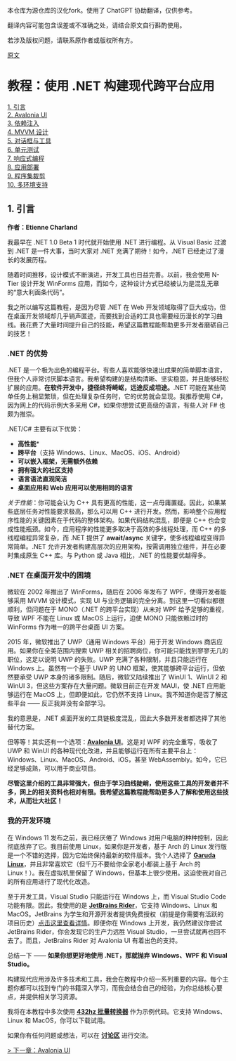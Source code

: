 本仓库为源仓库的汉化fork。使用了 ChatGPT 协助翻译，仅供参考。

翻译内容可能包含误差或不准确之处，请结合原文自行斟酌使用。

若涉及版权问题，请联系原作者或版权所有方。

[原文](https://github.com/mysteryx93/Modern.Net-Tutorial/blob/main/README.md)

# 教程：使用 .NET 构建现代跨平台应用

[1. 引言](README.md)  
[2. Avalonia UI](2_Avalonia.md)  
[3. 依赖注入](3_DependencyInjection.md)  
[4. MVVM 设计](4_MVVM.md)  
[5. 对话框与工具](5_DialogsTools.md)  
[6. 单元测试](6_UnitTesting.md)  
[7. 响应式编程](7_Reactive.md)  
[8. 应用部署](8_Deployment.md)  
[9. 程序集裁剪](9_AssemblyTrimming.md)  
[10. 多环境支持](10_MultipleEnvironments.md)  

## 1. 引言

**作者：Etienne Charland**  

我最早在 .NET 1.0 Beta 1 时代就开始使用 .NET 进行编程。从 Visual Basic 过渡到 .NET 是一件大事，当时大家对 .NET 充满了期待！如今，.NET 已经走过了漫长的发展历程。

随着时间推移，设计模式不断演进，开发工具也日益完善。以前，我会使用 N-Tier 设计开发 WinForms 应用，而如今，这种设计方式已经被认为是混乱无章的“意大利面条代码”。

我之所以编写这篇教程，是因为尽管 .NET 在 Web 开发领域取得了巨大成功，但在桌面开发领域却几乎销声匿迹，而要找到合适的工具也需要经历漫长的学习曲线。我花费了大量时间提升自己的技能，希望这篇教程能帮助更多开发者磨砺自己的技艺！

### .NET 的优势

.NET 是一个极为出色的编程平台。有些人喜欢能够快速出成果的简单脚本语言，但我个人非常讨厌脚本语言。我希望构建的是结构清晰、坚实稳固，并且能够轻松扩展的应用。**在软件开发中，捷径终将崎岖，远途反成坦途。**.NET 可能在某些简单任务上稍显繁琐，但在处理复杂任务时，它的优势就会显现。我推荐使用 C#，因为网上的代码示例大多采用 C#，如果你想尝试更高级的语言，有些人对 F# 也颇为推崇。

.NET/C# 主要有以下优势：
- **高性能***  
- **跨平台**（支持 Windows、Linux、MacOS、iOS、Android）  
- **可以嵌入框架，无需额外依赖**  
- **拥有强大的社区支持**  
- **语言语法直观简洁**  
- **桌面应用和 Web 应用可以使用相同的语言**  

*关于性能*：你可能会认为 C++ 具有更高的性能，这一点毋庸置疑。因此，如果某些底层任务对性能要求极高，那么可以用 C++ 进行开发。然而，影响整个应用程序性能的关键因素在于代码的整体架构。如果代码结构混乱，即便是 C++ 也会变成性能瓶颈。如今，应用程序的性能更多取决于高效的多线程处理，而 C++ 的多线程编程异常复杂，而 .NET 提供了 **await/async** 关键字，使多线程编程变得异常简单。.NET 允许开发者构建高层次的应用架构，按需调用独立组件，并在必要时集成原生 C++ 库。与 Python 或 Java 相比，.NET 的性能要优越得多。

### .NET 在桌面开发中的困境

微软在 2002 年推出了 WinForms，随后在 2006 年发布了 WPF，使得开发者能够采用 MVVM 设计模式，实现 UI 与业务逻辑的完全分离。到这里一切看似都很顺利，但问题在于 MONO（.NET 的跨平台实现）从未对 WPF 给予足够的重视，导致 WPF 不能在 Linux 或 MacOS 上运行，迫使 MONO 只能依赖过时的 WinForms 作为唯一的跨平台桌面 UI 方案。

2015 年，微软推出了 UWP（通用 Windows 平台）用于开发 Windows 商店应用。如果你在全美范围内搜索 UWP 相关的招聘岗位，你可能只能找到寥寥无几的职位，这足以说明 UWP 的失败。UWP 充满了各种限制，并且只能运行在 Windows 上。虽然有一个基于 UWP 的 UNO 框架，使其能够跨平台运行，但依然要承受 UWP 本身的诸多限制。随后，微软又陆续推出了 WinUI 1、WinUI 2 和 WinUI 3，但这些方案存在大量问题。微软目前正在开发 MAUI，使 .NET 应用能够运行在 MacOS 上，但即便如此，它仍然不支持 Linux。我不知道你是否了解这些平台 —— 反正我并没有全部学习。

我的意思是，.NET 桌面开发的工具链极度混乱，因此大多数开发者都选择了其他替代方案。

但等等！其实还有一个选项：[**Avalonia UI**](https://avaloniaui.net/)。这是对 WPF 的完全重写，吸收了 UWP 和 WinUI 的各种现代化改进，并且能够运行在所有主要平台上：Windows、Linux、MacOS、Android、iOS，甚至 WebAssembly。如今，它已经足够成熟，可以用于商业项目。

**尽管这里介绍的工具非常强大，但由于学习曲线陡峭，使用这些工具的开发者并不多，网上的相关资料也相对有限。我希望这篇教程能帮助更多人了解和使用这些技术，从而壮大社区！**

### 我的开发环境

在 Windows 11 发布之前，我已经厌倦了 Windows 对用户电脑的种种控制，因此彻底放弃了它。我目前使用 Linux，如果你是开发者，基于 Arch 的 Linux 发行版是一个不错的选择，因为它始终保持最新的软件版本。我个人选择了 [**Garuda Linux**](https://garudalinux.org/)，并且非常喜欢它（但千万不要给你全家老小都装上基于 Arch 的 Linux！）。我在虚拟机里保留了 Windows，但基本上很少使用。这迫使我对自己的所有应用进行了现代化改造。

至于开发工具，Visual Studio 只能运行在 Windows 上，而 Visual Studio Code 功能有限。因此，我使用的是 [**JetBrains Rider**](https://www.jetbrains.com/rider/)，它支持 Windows、Linux 和 MacOS。JetBrains 为学生和开源开发者提供免费授权（前提是你需要有活跃的项目历史）[点击这里查看详情](https://www.jetbrains.com/rider/buy/#discounts)。即便你在 Windows 上开发，我仍然建议你尝试 JetBrains Rider，你会发现它的生产力远胜 Visual Studio，一旦尝试就再也回不去了。而且，JetBrains Rider 对 Avalonia UI 有着出色的支持。

总结一下 —— **如果你想更好地使用 .NET，那就抛弃 Windows、WPF 和 Visual Studio。**

构建现代应用涉及许多技术和工具，我会在教程中介绍一系列重要的内容。每个主题你都可以找到专门的书籍深入学习，而我会结合自己的经验，为你总结核心要点，并提供相关学习资源。

我将在本教程中多次使用 [**432hz 批量转换器**](https://sourceforge.net/projects/converter432hz/) 作为示例代码。它支持 Windows、Linux 和 MacOS，你可以下载试用。

如果你有任何问题或想法，可以在 [**讨论区**](https://github.com/mysteryx93/Modern.Net-Tutorial/discussions) 进行交流。

[> 下一章：Avalonia UI](2_Avalonia.md)